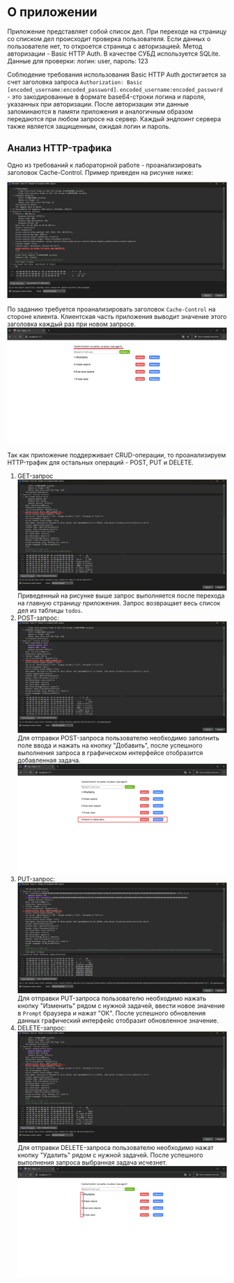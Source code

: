 # О приложении
Приложение представляет собой список дел.
При переходе на страницу со списком дел происходит проверка пользователя. Если данных о пользователе нет, то откроется страница с авторизацией.
Метод авторизации - Basic HTTP Auth. В качестве СУБД используется SQLite.
Данные для проверки: логин: user, пароль: 123

Соблюдение требования использования Basic HTTP Auth достигается за счет заголовка запроса `Authorization: Basic [encoded_username:encoded_password]`.
`encoded_username:encoded_password` - это закодированные в формате base64-строки логина и пароля, указанных при авторизации.
После авторизации эти данные запоминаются в памяти приложения и аналогичным образом передаются при любом запросе на сервер. Каждый эндпоинт сервера также является защищенным, ожидая логин и пароль.

## Анализ HTTP-трафика
Одно из требований к лабораторной работе - проанализировать заголовок Cache-Control. Пример приведен на рисунке ниже:

![Wireshark_Cache-Control](screenshots/todos_GET_cache-control.png)

По заданию требуется проанализировать заголовок `Cache-Control` на стороне клиента. Клиентская часть приложения выводит значение этого заголовка каждый раз при новом запросе.
![UI_Cache-Control](screenshots/app_UI.png)

Так как приложение поддерживает CRUD-операции, то проанализируем HTTP-трафик для остальных операций - POST, PUT и DELETE.

1. GET-запрос
    ![todo_POST](screenshots/todos_GET_basic_http_auth.png)
    Приведенный на рисунке выше запрос выполняется после перехода на главную страницу приложения. Запрос возвращает весь список дел из таблицы `todos`.
2. POST-запрос:
    ![todo_POST](screenshots/todo_POST.png)
    Для отправки POST-запроса пользователю необходимо заполнить поле ввода и нажать на кнопку "Добавить", после успешного выполнения запроса в графическом интерфейсе отобразится добавленная задача.
    ![App_after_add_new_todo](screenshots/app_after_add_new_todo.png)
3. PUT-запрос:
    ![todo_PUT](screenshots/todo_PUT.png)
    Для отправки PUT-запроса пользователю необходимо нажать кнопку "Изменить" рядом с нужной задачей, ввести новое значение в `Prompt` браузера и нажат "ОК".
    После успешного обновления данных графический интерфейс отобразит обновленное значение.
4. DELETE-запрос:
    ![todo_DELETE](screenshots/todo_DELETE.png)
    Для отправки DELETE-запроса пользователю необходимо нажат кнопку "Удалить" рядом с нужной задачей.
    После успешного выполнения запроса выбранная задача исчезнет.
    ![todo_PUT](screenshots/app_after_remove_task.png)

